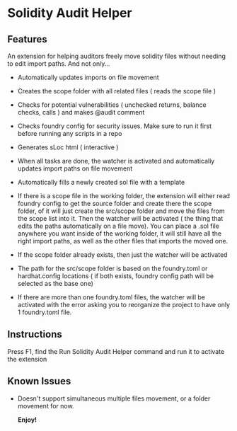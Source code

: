 # Solidity Audit Helper

## Features

An extension for helping auditors freely move solidity files without needing to edit import paths. And not only...

- Automatically updates imports on file movement
- Creates the scope folder with all related files ( reads the scope file )
- Checks for potential vulnerabilities ( unchecked returns, balance checks, calls ) and makes @audit comment
- Checks foundry config for security issues. Make sure to run it first before running any scripts in a repo
- Generates sLoc html ( interactive )
- When all tasks are done, the watcher is activated and automatically updates import paths on file movement
- Automatically fills a newly created sol file with a template

- If there is a scope file in the working folder, the extension will either read foundry config to get the source folder and create there the scope folder, of it will just create the src/scope folder and move the files from the scope list into it. Then the watcher will be activated ( the thing that edits the paths automatically on a file move). You can place a .sol file anywhere you want inside of the working folder, it will still have all the right import paths, as well as the other files that imports the moved one.

- If the scope folder already exists, then just the watcher will be activated
- The path for the src/scope folder is based on the foundry.toml or hardhat.config locations ( if both exists, foundry config path will be selected as the base one)
- If there are more than one foundry.toml files, the watcher will be activated with the error asking you to reorganize the project to have only 1 foundry.toml file.

## Instructions

Press F1, find the Run Solidity Audit Helper command and run it to activate the extension

## Known Issues

- Doesn't support simultaneous multiple files movement, or a folder movement for now.

  **Enjoy!**
